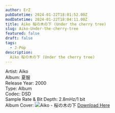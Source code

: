 ```yaml
---
author: ErZ
pubDatetime: 2024-01-22T18:01:52.00Z
modDatetime: 2024-01-22T18:04:11.00Z
title: Aiko 桜の木の下 (Under the cherry tree)
slug: Aiko-Under-the-cherry-tree
featured: false
draft: false
tags:
  - J-Pop
description:
  Aiko 桜の木の下 (Under the cherry tree)
---
```

Artist: Aiko<br>
Album: 夏服<br>
Release Year: 2000<br>
Type: Album<br>
Codec: DSD<br>
Sample Rate & Bit Depth: 2.8mHz/1 bit<br>
Album Cover: ![Aiko - 桜の木の下](https://ucarecdn.com/0fc6a8cb-f1de-4ece-8790-268403f364e7/-/scale_crop/300x300/-/format/auto/-/quality/smart_retina/)
[Download Here](https://cuty.io/aikoutct)